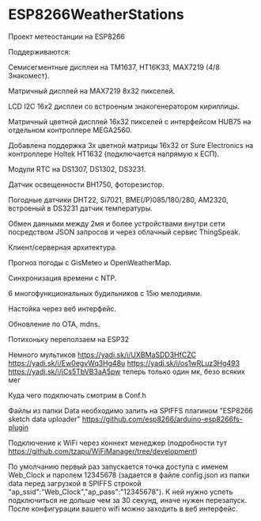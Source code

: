 # ESP8266WeatherStations

Проект метеостанции на ESP8266 

Поддерживаются:

Семисегментные дисплеи на TM1637, HT16K33, MAX7219 (4/8 Знакомест).

Матричный дисплей на MAX7219 8х32 пикселей.

LCD I2C 16х2 дисплеи со встроеным знакогенератором кириллицы.

Матричный цветной дисплей 16х32 пикселей с интерфейсом HUB75 на отдельном контроллере MEGA2560. 

Добавлена поддержка 3х цветной матрицы 16х32 от Sure Electronics на контроллере Holtek HT1632 (подключается напрямую к ЕСП).

Модули RTC на DS1307, DS1302, DS3231.

Датчик освещенности ВН1750, фоторезистор.

Погодные датчики DHT22, Si7021, BME(/P)085/180/280, AM2320, вcтроеный в DS3231 датчик температуры.

Обмен данными между 2мя и более устройствами внутри сети посредством JSON запросов и через облачный сервис ThingSpeak.

Клиент/серверная архитектура.

Прогноз погоды с GisMeteo и OpenWeatherMap.

Синхронизация времени с NTP.

6 многофункциональных будильников с 15ю мелодиями.

Настойка через веб интерфейс.

Обновление по OTA, mdns.

Потихоньку переползаем на ЕSP32

Немного мультиков
https://yadi.sk/i/UXBMaSDD3HfCZC
https://yadi.sk/i/Ew0egvWq3Hg48u
https://yadi.sk/i/os1wRLuz3Hg493
https://yadi.sk/i/jCs5TbVB3aA5pw теперь только один мк, безо всяких мег

Куда чего подключать смотрим в Conf.h

Файлы из папки Data необходимо залить на SPIFFS плагином "ESP8266 sketch data uploader" https://github.com/esp8266/arduino-esp8266fs-plugin

Подключение к WiFi через коннект менеджер (подробности тут https://github.com/tzapu/WiFiManager/tree/development)

По умолчанию первый раз запускается точка доступа с именем  Web_Clock и паролем 12345678 (задается в файле config.json из папки data перед загрузкой в SPIFFS строкой  "ap_ssid":"Web_Clock","ap_pass":"12345678"). К ней нужно успеть подключиться не дольше чем за 30 секунд, иначе нужен перезапуск. После конфигурации вашего wifi можно заходить в веб интерфейс.
